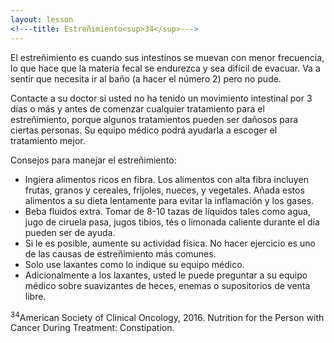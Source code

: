 ```yaml
---
layout: lesson
<!---title: Estreñimiento<sup>34</sup>--->
---
```


El estreñimiento es cuando sus intestinos se muevan con menor frecuencia, lo que hace que la materia fecal se endurezca y sea difícil de evacuar. Va a sentir que necesita ir al baño (a hacer el número 2) pero no pude. 

Contacte a su doctor si usted no ha tenido un movimiento intestinal por 3 días o más y antes de comenzar cualquier tratamiento para el estreñimiento, porque algunos tratamientos pueden ser dañosos para ciertas personas. Su equipo médico podrá ayudarla a escoger el tratamiento mejor.

Consejos para manejar el estreñimiento:

* Ingiera alimentos ricos en fibra. Los alimentos con alta fibra incluyen frutas, granos y cereales, frijoles, nueces, y vegetales. Añada estos alimentos a su dieta lentamente para evitar la inflamación y los gases. 
* Beba fluidos extra. Tomar de 8-10 tazas de líquidos tales como agua, jugo de ciruela pasa, jugos tibios, tés o limonada caliente durante el día pueden ser de ayuda.  
* Si le es posible, aumente su actividad física. No hacer ejercicio es uno de las causas de estreñimiento más comunes.
* Solo use laxantes como lo indique su equipo médico. 
* Adicionalmente a los laxantes, usted le puede preguntar a su equipo médico sobre suavizantes de heces, enemas o supositorios de venta libre.


<sup>34</sup>American Society of Clinical Oncology, 2016. Nutrition for the Person with Cancer During Treatment: Constipation.
